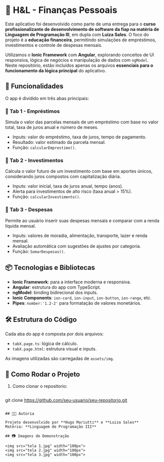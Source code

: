 
# 📱 H&L - Finanças Pessoais

Este aplicativo foi desenvolvido como parte de uma entrega para o **curso profissionalizante de desenvolvimento de software da fiap na matéria de Linguagem de Programação III**, em dupla com **Luiza Sales**. O foco do projeto é a **educação financeira**, permitindo simulações de empréstimos, investimentos e controle de despesas mensais.

Utilizamos o **Ionic Framework** com **Angular**, explorando conceitos de UI responsiva, lógica de negócios e manipulação de dados com `ngModel`. Neste repositório, estão incluídos apenas os arquivos **essenciais para o funcionamento da lógica principal** do aplicativo.

## 🧩 Funcionalidades

O app é dividido em três abas principais:

### 🔹 Tab 1 - Empréstimos
Simula o valor das parcelas mensais de um empréstimo com base no valor total, taxa de juros anual e número de meses.
- Inputs: valor do empréstimo, taxa de juros, tempo de pagamento.
- Resultado: valor estimado da parcela mensal.
- Função: `calcularEmprestimo()`.

### 🔹 Tab 2 - Investimentos
Calcula o valor futuro de um investimento com base em aportes únicos, considerando juros compostos com capitalização diária.
- Inputs: valor inicial, taxa de juros anual, tempo (anos).
- Alerta para investimentos de alto risco (taxa anual > 15%).
- Função: `calcularInvestimento()`.

### 🔹 Tab 3 - Despesas
Permite ao usuário inserir suas despesas mensais e comparar com a renda líquida mensal.
- Inputs: valores de moradia, alimentação, transporte, lazer e renda mensal.
- Avaliação automática com sugestões de ajustes por categoria.
- Função: `SomarDespesas()`.

## 📦 Tecnologias e Bibliotecas

- **Ionic Framework**: para a interface moderna e responsiva.
- **Angular**: estrutura do app com TypeScript.
- **ngModel**: binding bidirecional dos inputs.
- **Ionic Components**: `ion-card`, `ion-input`, `ion-button`, `ion-range`, etc.
- **Pipes**: `number:'1.2-2'` para formatação de valores monetários.

## 🛠️ Estrutura do Código

Cada aba do app é composta por dois arquivos:
- `tabX.page.ts`: lógica de cálculo.
- `tabX.page.html`: estrutura visual e inputs.

As imagens utilizadas são carregadas de `assets/img`.

## 🚀 Como Rodar o Projeto

1. Como clonar o repositorio:
   ```bash
  git clone https://github.com/seu-usuario/seu-repositorio.git

   ```

## 👩‍💻 Autoria

Projeto desenvolvido por **Hugo Mariutti** e **Luiza Sales**  
Matéria: **Linguagem de Programação III**

## 📷 Imagens de Demonstração

<img src="tela 1.jpg" width="100px">
<img src="tela 2.jpg" width="100px">
<img src="tela 3.jpg" width="100px">




